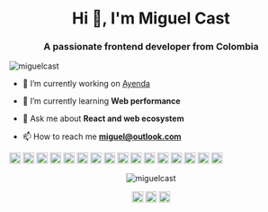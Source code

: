 <h1 align="center">Hi 👋, I'm Miguel Cast</h1>
<h3 align="center">A passionate frontend developer from Colombia</h3>

<p align="left"> <img src="https://komarev.com/ghpvc/?username=miguelcast" alt="miguelcast" /> </p>

- 🔭 I’m currently working on [Ayenda](https://ayenda.com)

- 🌱 I’m currently learning **Web performance**

- 💬 Ask me about **React and web ecosystem**

- 📫 How to reach me **miguel@outlook.com**

<p align="left"><img src="https://devicons.github.io/devicon/devicon.git/icons/react/react-original-wordmark.svg" alt="react" width="20" height="20"/> <img src="https://devicons.github.io/devicon/devicon.git/icons/css3/css3-original-wordmark.svg" alt="css3" width="20" height="20"/> <img src="https://devicons.github.io/devicon/devicon.git/icons/docker/docker-original-wordmark.svg" alt="docker" width="20" height="20"/> <img src="https://devicons.github.io/devicon/devicon.git/icons/html5/html5-original-wordmark.svg" alt="html5" width="20" height="20"/> <img src="https://devicons.github.io/devicon/devicon.git/icons/javascript/javascript-original.svg" alt="javascript" width="20" height="20"/> <img src="https://devicons.github.io/devicon/devicon.git/icons/typescript/typescript-original.svg" alt="typescript" width="20" height="20"/> <img src="https://devicons.github.io/devicon/devicon.git/icons/laravel/laravel-plain-wordmark.svg" alt="laravel" width="20" height="20"/> <img src="https://devicons.github.io/devicon/devicon.git/icons/mysql/mysql-original-wordmark.svg" alt="mysql" width="20" height="20"/> <img src="https://devicons.github.io/devicon/devicon.git/icons/php/php-original.svg" alt="php" width="20" height="20"/> <img src="https://devicons.github.io/devicon/devicon.git/icons/postgresql/postgresql-original-wordmark.svg" alt="postgresql" width="20" height="20"/> <img src="https://devicons.github.io/devicon/devicon.git/icons/redis/redis-original-wordmark.svg" alt="redis" width="20" height="20"/> <img src="https://devicons.github.io/devicon/devicon.git/icons/nodejs/nodejs-original-wordmark.svg" alt="nodejs" width="20" height="20"/> <img src="https://devicons.github.io/devicon/devicon.git/icons/nginx/nginx-original.svg" alt="nginx" width="20" height="20"/> <img src="https://devicons.github.io/devicon/devicon.git/icons/redux/redux-original.svg" alt="redux" width="20" height="20"/> <img src="https://devicons.github.io/devicon/devicon.git/icons/webpack/webpack-original.svg" alt="webpack" width="20" height="20"/> <img src="https://devicons.github.io/devicon/devicon.git/icons/express/express-original-wordmark.svg" alt="express" width="20" height="20"/></p><p align="center"> <img src="https://github-readme-stats.vercel.app/api?username=miguelcast&show_icons=true" alt="miguelcast" /> </p>

<p align="center">
<a href="https://codepen.io/https://codepen.io/miguelcast" target="blank"><img align="center" src="https://cdn.jsdelivr.net/npm/simple-icons@3.0.1/icons/codepen.svg" alt="https://codepen.io/miguelcast" height="20" width="20" /></a>
<a href="https://twitter.com/https://twitter.com/miguel__cast" target="blank"><img align="center" src="https://cdn.jsdelivr.net/npm/simple-icons@3.0.1/icons/twitter.svg" alt="https://twitter.com/miguel__cast" height="20" width="20" /></a>
<a href="https://linkedin.com/in/https://www.linkedin.com/in/miguel-cast/" target="blank"><img align="center" src="https://cdn.jsdelivr.net/npm/simple-icons@3.0.1/icons/linkedin.svg" alt="https://www.linkedin.com/in/miguel-cast/" height="20" width="20" /></a>
</p>
